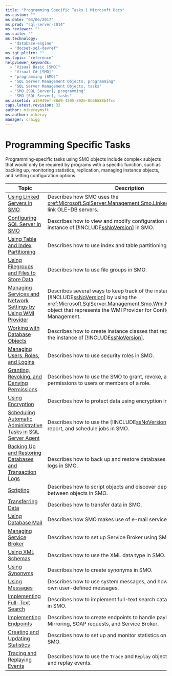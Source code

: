 ```yaml
---
title: "Programming Specific Tasks | Microsoft Docs"
ms.custom: ""
ms.date: "03/06/2017"
ms.prod: "sql-server-2014"
ms.reviewer: ""
ms.suite: ""
ms.technology: 
  - "database-engine"
  - "docset-sql-devref"
ms.tgt_pltfrm: ""
ms.topic: "reference"
helpviewer_keywords: 
  - "Visual Basic [SMO]"
  - "Visual C# [SMO]"
  - "programming [SMO]"
  - "SQL Server Management Objects, programming"
  - "SQL Server Management Objects, tasks"
  - "SMO [SQL Server], programming"
  - "SMO [SQL Server], tasks"
ms.assetid: a15949ef-88d9-4205-892e-0b66588b4fcc
caps.latest.revision: 32
author: mikeraymsft
ms.author: mikeray
manager: craigg
---
```

# Programming Specific Tasks
  Programming-specific tasks using SMO objects include complex subjects that would only be required by programs with a specific function, such as backing up, monitoring statistics, replication, managing instance objects, and setting configuration options.  
  
|Topic|Description|  
|-----------|-----------------|  
|[Using Linked Servers in SMO](using-linked-servers-in-smo.md)|Describes how SMO uses the <xref:Microsoft.SqlServer.Management.Smo.LinkedServer> object to link OLE-DB servers.|  
|[Configuring SQL Server in SMO](configuring-sql-server-in-smo.md)|Describes how to view and modify configuration settings for the instance of [!INCLUDE[ssNoVersion](../../../includes/ssnoversion-md.md)] in SMO.|  
|[Using Table and Index Partitioning](using-table-and-index-partitioning.md)|Describes how to use index and table partitioning in SMO.|  
|[Using Filegroups and Files to Store Data](using-filegroups-and-files-to-store-data.md)|Describes how to use file groups in SMO.|  
|[Managing Services and Network Settings by Using WMI Provider](managing-services-and-network-settings-by-using-wmi-provider.md)|Describes several ways to keep track of the instance of [!INCLUDE[ssNoVersion](../../../includes/ssnoversion-md.md)] by using the <xref:Microsoft.SqlServer.Management.Smo.Wmi.ManagedComputer> object that represents the WMI Provider for Configuration Management.|  
|[Working with Database Objects](creating-altering-and-removing-database-objects.md)|Describes how to create instance classes that represent objects on the instance of [!INCLUDE[ssNoVersion](../../../includes/ssnoversion-md.md)].|  
|[Managing Users, Roles, and Logins](managing-users-roles-and-logins.md)|Describes how to use security roles in SMO.|  
|[Granting, Revoking, and Denying Permissions](granting-revoking-and-denying-permissions.md)|Describes how to use the SMO to grant, revoke, and deny permissions to users or members of a role.|  
|[Using Encryption](using-encryption.md)|Describes how to protect data using encryption in SMO.|  
|[Scheduling Automatic Administrative Tasks in SQL Server Agent](../../../ssms/agent/sql-server-agent.md)|Describes how to use the [!INCLUDE[ssNoVersion](../../../includes/ssnoversion-md.md)] Agent to monitor, report, and schedule jobs in SMO.|  
|[Backing Up and Restoring Databases and Transaction Logs](backing-up-and-restoring-databases-and-transaction-logs.md)|Describes how to back up and restore databases and transaction logs in SMO.|  
|[Scripting](scripting.md)|Describes how to script objects and discover dependencies between objects in SMO.|  
|[Transferring Data](transferring-data.md)|Describes how to transfer data in SMO.|  
|[Using Database Mail](using-database-mail.md)|Describes how SMO makes use of e-mail services.|  
|[Managing Service Broker](managing-service-broker.md)|Describes how to set up Service Broker using SMO.|  
|[Using XML Schemas](using-xml-schemas.md)|Describes how to use the XML data type in SMO.|  
|[Using Synonyms](using-synonyms.md)|Describes how to create synonyms in SMO.|  
|[Using Messages](using-messages.md)|Describes how to use system messages, and how to define your own user-defined messages.|  
|[Implementing Full-Text Search](implementing-full-text-search.md)|Describes how to implement full-text search catalogs and indexes in SMO.|  
|[Implementing Endpoints](implementing-endpoints.md)|Describes how to create endpoints to handle payloads for Database Mirroring, SOAP requests, and Service Broker.|  
|[Creating and Updating Statistics](../../statistics/statistics.md)|Describes how to set up and monitor statistics on a database in SMO.|  
|[Tracing and Replaying Events](tracing-and-replaying-events.md)|Describes how to use the `Trace` and `Replay` objects in SMO to trace and replay events.|  
  
  
